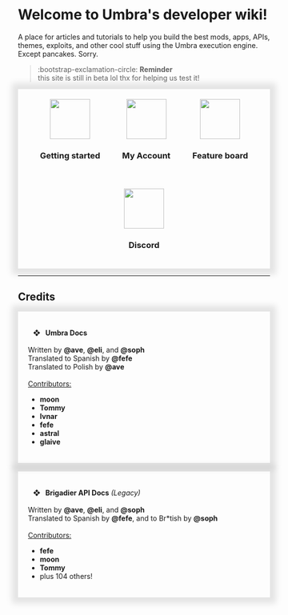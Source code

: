 # Welcome to Umbra's developer wiki!

A place for articles and tutorials to help you build the best mods, apps, APIs, themes, exploits, and other cool stuff using the Umbra execution engine. Except pancakes. Sorry.

> :bootstrap-exclamation-circle:
**Reminder**<br>
this site is still in beta lol thx for helping us test it!

<div align="center" style="box-shadow:0 0 12px 12px rgb(0 0 0 / 10%);">
    <a href="/scripting/getting-started"><div style="display:inline-block;padding:20px;">
        <img
            width="80px"
            style="display:block;left:auto;right:auto;"
            src="https://ave.is-a.dev/umbra/icons/home.png"
        >
        <h3>Getting started</h3>
    </div></a>
    <a href="/scripting/my-account"><div style="display:inline-block;padding:20px;">
        <img
            width="80px"
            style="display:block;left:auto;right:auto;"
            src="https://ave.is-a.dev/umbra/icons/user-shield.png"
        >
        <h3>My Account</h3>
    </div></a>
    <a target="_blank" href="https://ave.is-a.dev/umbra/notion"><div style="display:inline-block;padding:20px;">
        <img
            width="80px"
            style="display:block;left:auto;right:auto;"
            src="https://ave.is-a.dev/umbra/icons/scroll.png"
        >
        <h3>Feature board</h3>
    </div></a>
    <a target="_blank" href="https://ave.is-a.dev/umbra/discord"><div style="display:inline-block;padding:20px;">
        <img
            width="80px"
            style="display:block;left:auto;right:auto;"
            src="https://ave.is-a.dev/umbra/icons/server.png"
        >
        <h3>Discord</h3>
    </div></a>
</div>

---

## Credits

<div style="box-shadow:0 0 12px 12px rgb(0 0 0 / 10%);padding:20px"><p>
    <b>&nbsp;&nbsp;&nbsp;❖&nbsp;&nbsp;&nbsp;Umbra Docs</b><br><br>
    Written by <b>@ave</b>, <b>@eli</b>, and <b>@soph</b><br>
    Translated to Spanish by <b>@fefe</b><br>
    Translated to Polish by <b>@ave</b><br><br>
    <u>Contributors:</u><br>
    <ul>
        <li><b>moon</b></li>
        <li><b>Tommy</b></li>
        <li><b>lvnar</b></li>
        <li><b>fefe</b></li>
        <li><b>astral</b></li>
        <li><b>glaive</b></li>
    </ul>
</p></div><br>

<div style="box-shadow:0 0 12px 12px rgb(0 0 0 / 10%);padding:20px"><p>
    <b>&nbsp;&nbsp;&nbsp;❖&nbsp;&nbsp;&nbsp;Brigadier API Docs</b> <i>(Legacy)</i><br><br>
    Written by <b>@ave</b>, <b>@eli</b>, and <b>@soph</b><br>
    Translated to Spanish by <b>@fefe</b>, and to Br*tish by <b>@soph</b><br><br>
    <u>Contributors:</u><br>
    <ul>
        <li><b>fefe</b></li>
        <li><b>moon</b></li>
        <li><b>Tommy</b></li>
        <li>plus 104 others!</li>
    </ul>

</p></div>